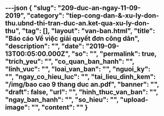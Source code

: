---json
{
    "slug": "209-duc-an-ngay-11-09-2019",
    "category": "tiep-cong-dan-&-xu-ly-don-thu.ubnd-thi-tran-duc-an.ket-qua-xu-ly-don-thu",
    "tag": [],
    "layout": "van-ban.html",
    "title": "Báo cáo Về việc giải quyết đơn công dân",
    "description": "",
    "date": "2019-09-13T00:05:00.000Z",
    "so": "",
    "permalink": true,
    "trich_yeu": "",
    "co_quan_ban_hanh": "",
    "linh_vuc": "",
    "loai_van_ban": "",
    "nguoi_ky": "",
    "ngay_co_hieu_luc": "",
    "tai_lieu_dinh_kem": "/img/bao cao 9 thang duc an.pdf",
    "banner": "",
    "draft": false,
    "url": "",
    "hinh_thuc_van_ban": "",
    "ngay_ban_hanh": "",
    "so_hieu": "",
    "upload-image": "",
    "__content__": ""
}
---
